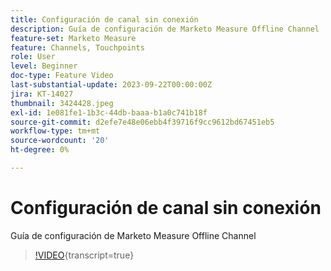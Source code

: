 ```yaml
---
title: Configuración de canal sin conexión
description: Guía de configuración de Marketo Measure Offline Channel
feature-set: Marketo Measure
feature: Channels, Touchpoints
role: User
level: Beginner
doc-type: Feature Video
last-substantial-update: 2023-09-22T00:00:00Z
jira: KT-14027
thumbnail: 3424428.jpeg
exl-id: 1e081fe1-1b3c-44db-baaa-b1a0c741b18f
source-git-commit: d2efe7e48e06ebb4f39716f9cc9612bd67451eb5
workflow-type: tm+mt
source-wordcount: '20'
ht-degree: 0%

---
```


# Configuración de canal sin conexión

Guía de configuración de Marketo Measure Offline Channel

>[!VIDEO](https://video.tv.adobe.com/v/3454616/?learn=on&captions=spa){transcript=true}
